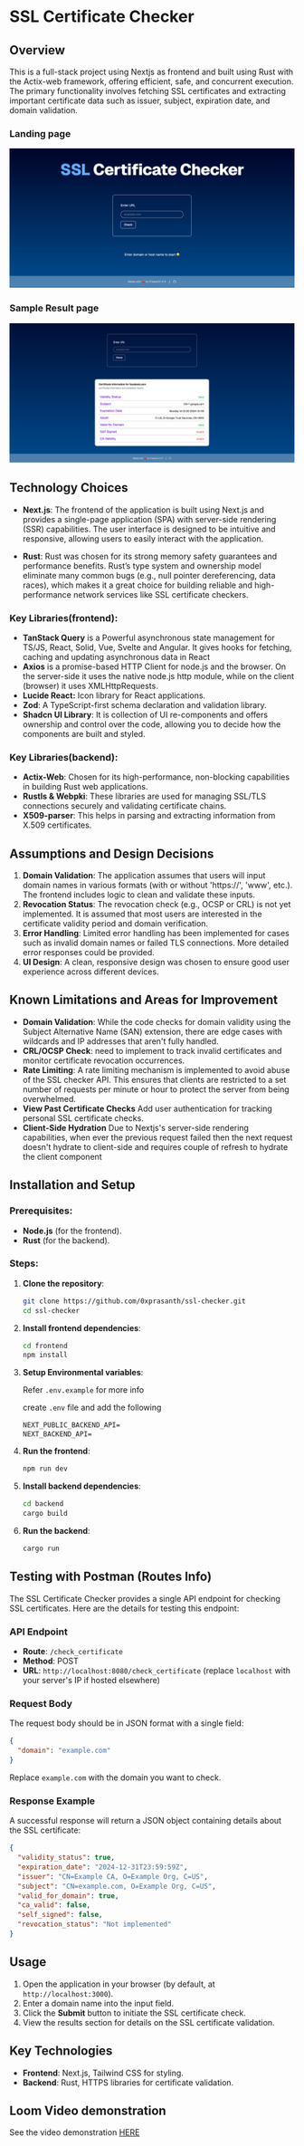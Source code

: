 # SSL Certificate Checker

## Overview

This is a full-stack project using Nextjs as frontend  and built using Rust with the Actix-web framework, offering efficient, safe, and concurrent execution. The primary functionality involves fetching SSL certificates and extracting important certificate data such as issuer, subject, expiration date, and domain validation.

### Landing page
![landing page](./public/images/landing.png)
### Sample Result page
![landing page](./public/images/result.png)

## Technology Choices
- **Next.js**: The frontend of the application is built using Next.js and provides a single-page application (SPA) with server-side rendering (SSR) capabilities. The user interface is designed to be intuitive and responsive, allowing users to easily interact with the application.

- **Rust**: Rust was chosen for its strong memory safety guarantees and performance benefits. Rust’s type system and ownership model eliminate many common bugs (e.g., null pointer dereferencing, data races), which makes it a great choice for building reliable and high-performance network services like SSL certificate checkers.
  


### Key Libraries(frontend):
- **TanStack Query** is a Powerful asynchronous state management for TS/JS, React, Solid, Vue, Svelte and Angular. It gives hooks for fetching, caching and updating asynchronous data in React
- **Axios** is a promise-based HTTP Client for node.js and the browser. On the server-side it uses the native node.js http module, while on the client (browser) it uses XMLHttpRequests.
- **Lucide React:** Icon library for React applications.
- **Zod**: A TypeScript-first schema declaration and validation library.
- **Shadcn UI Library**: It is collection of UI re-components and offers ownership and control over the code, allowing you to decide how the components are built and styled.

### Key Libraries(backend):
- **Actix-Web**: Chosen for its high-performance, non-blocking capabilities in building Rust web applications.
- **Rustls & Webpki**: These libraries are used for managing SSL/TLS connections securely and validating certificate chains.
- **X509-parser**: This helps in parsing and extracting information from X.509 certificates.

## Assumptions and Design Decisions

1. **Domain Validation**: The application assumes that users will input domain names in various formats (with or without 'https://', 'www', etc.). The frontend includes logic to clean and validate these inputs.
2. **Revocation Status**: The revocation check (e.g., OCSP or CRL) is not yet implemented. It is assumed that most users are interested in the certificate validity period and domain verification.
3. **Error Handling**: Limited error handling has been implemented for cases such as invalid domain names or failed TLS connections. More detailed error responses could be provided.
4. **UI Design**: A clean, responsive design was chosen to ensure good user experience across different devices. 


## Known Limitations and Areas for Improvement

- **Domain Validation**: While the code checks for domain validity using the Subject Alternative Name (SAN) extension, there are edge cases with wildcards and IP addresses that aren't fully handled.
- **CRL/OCSP Check**: need to implement to track invalid certificates and monitor certificate revocation occurrences.
- **Rate Limiting**: A rate limiting mechanism is implemented to avoid abuse of the SSL checker API. This ensures that clients are restricted to a set number of requests per minute or hour to protect the server from being overwhelmed.
- **View Past Certificate Checks** Add user authentication for tracking personal SSL certificate checks.
- **Client-Side Hydration** Due to Nextjs's server-side rendering capabilities, when ever the previous request failed then the next request doesn't hydrate to client-side and requires couple of refresh to hydrate the client component

## Installation and Setup

### Prerequisites:
- **Node.js** (for the frontend).
- **Rust** (for the backend).

### Steps:
1. **Clone the repository**:
   ```bash
   git clone https://github.com/0xprasanth/ssl-checker.git
   cd ssl-checker
   ```

2. **Install frontend dependencies**:
   ```bash
   cd frontend
   npm install
   ```
3. **Setup Environmental variables**:
    
    Refer `.env.example` for more info

    create `.env` file and add the following
   ```
   NEXT_PUBLIC_BACKEND_API=
   NEXT_BACKEND_API=
   ```

4. **Run the frontend**:
   ```bash
   npm run dev
   ```

5. **Install backend dependencies**:
   ```bash
   cd backend
   cargo build
   ```

6. **Run the backend**:
   ```bash
   cargo run
   ```


## Testing with Postman (Routes Info)

The SSL Certificate Checker provides a single API endpoint for checking SSL certificates. Here are the details for testing this endpoint:

### API Endpoint

- **Route**: `/check_certificate`
- **Method**: POST
- **URL**: `http://localhost:8080/check_certificate` (replace `localhost` with your server's IP if hosted elsewhere)

### Request Body

The request body should be in JSON format with a single field:

```json
{
  "domain": "example.com"
}
```

Replace `example.com` with the domain you want to check.

### Response Example

A successful response will return a JSON object containing details about the SSL certificate:

```json
{
  "validity_status": true,
  "expiration_date": "2024-12-31T23:59:59Z",
  "issuer": "CN=Example CA, O=Example Org, C=US",
  "subject": "CN=example.com, O=Example Org, C=US",
  "valid_for_domain": true,
  "ca_valid": false,
  "self_signed": false,
  "revocation_status": "Not implemented"
}
```

## Usage

1. Open the application in your browser (by default, at `http://localhost:3000`).
2. Enter a domain name into the input field.
3. Click the **Submit** button to initiate the SSL certificate check.
4. View the results section for details on the SSL certificate validation.

## Key Technologies

- **Frontend**: Next.js, Tailwind CSS for styling.
- **Backend**: Rust, HTTPS libraries for certificate validation.

## Loom Video demonstration

See the video demonstration [HERE](https://www.loom.com/share/2bcbc6a39408475291823d6aa6c4d355?sid=d03a623e-f997-48b5-8a26-255ccd8c668a)